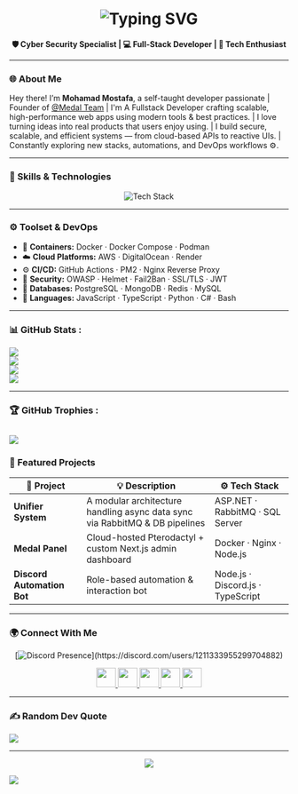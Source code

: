 <h1 align="center">
  <img src="https://readme-typing-svg.demolab.com?font=Fira+Code&size=30&duration=2000&pause=500&color=00BFFF&center=true&vCenter=true&width=600&lines=Hey%2C+I'm+Mohamad+Mostafa!;Cyber+Security+Specialist+%F0%9F%94%91;Full-Stack+Developer+%F0%9F%92%BB;Tech+Enthusiast+%F0%9F%94%A5;Always+Learning+and+Building+%F0%9F%9A%80" alt="Typing SVG" />
</h1>

<p align="center">
  <b>🛡️ Cyber Security Specialist | 💻 Full-Stack Developer | 🚀 Tech Enthusiast</b>
</p>

---

### 🌐 About Me

Hey there! I’m **Mohamad Mostafa**, a self-taught developer passionate |
Founder of [@Medal Team](https://github.com/MedalTeam) |
I'm A Fullstack Developer crafting scalable, high-performance web apps using modern tools & best practices. |
I love turning ideas into real products that users enjoy using. |
I build secure, scalable, and efficient systems — from cloud-based APIs to reactive UIs. |
Constantly exploring new stacks, automations, and DevOps workflows ⚙️.

---

### 🧠 Skills & Technologies

<div align="center">
  <img src="https://skillicons.dev/icons?i=ts,js,html,css,react,nextjs,nodejs,express,mongodb,python,django,fastapi,java,c,cs,redis,docker,linux,bash,git,github,nginx,aws,vscode&perline=9" alt="Tech Stack" />
</div>

---

### ⚙️ Toolset & DevOps
- 🐳 **Containers:** Docker · Docker Compose · Podman  
- ☁️ **Cloud Platforms:** AWS · DigitalOcean · Render  
- ⚙️ **CI/CD:** GitHub Actions · PM2 · Nginx Reverse Proxy  
- 🔐 **Security:** OWASP · Helmet · Fail2Ban · SSL/TLS · JWT  
- 💾 **Databases:** PostgreSQL · MongoDB · Redis · MySQL  
- 🧰 **Languages:** JavaScript · TypeScript · Python · C# · Bash

---

### 📊 GitHub Stats :
![](https://github-readme-stats.vercel.app/api?username=mrvirusdev&theme=dark&hide_border=false&include_all_commits=true&count_private=true)<br/>
![](https://nirzak-streak-stats.vercel.app/?user=mrvirusdev&theme=dark&hide_border=false)<br/>
![](https://github-readme-stats.vercel.app/api/top-langs/?username=mrvirusdev&theme=dark&hide_border=false&layout=compact&count_private=true)<br/>
![](https://github-readme-activity-graph.cyclic.app/graph?username=mrvirusdev&theme=dracula)

---

### 🏆 GitHub Trophies :
![](https://github-profile-trophy.vercel.app/?username=mrvirusdev&theme=dark&no-frame=false&no-bg=true&margin-w=4)
---

### 🚀 Featured Projects

| 🧩 Project | 💡 Description | ⚙️ Tech Stack |
|------------|----------------|---------------|
| **Unifier System** | A modular architecture handling async data sync via RabbitMQ & DB pipelines | ASP.NET · RabbitMQ · SQL Server |
| **Medal Panel** | Cloud-hosted Pterodactyl + custom Next.js admin dashboard | Docker · Nginx · Node.js |
| **Discord Automation Bot** | Role-based automation & interaction bot | Node.js · Discord.js · TypeScript |

---

### 🌍 Connect With Me


<div align="center">

  [![Discord Presence](https://lanyard.cnrad.dev/api/1211333955299704882?bg=1e1e2e&borderRadius=20px&idleMessage=💤%20Just%20chillin'...)](https://discord.com/users/1211333955299704882)

  <a href="https://discord.gg/AkG5qQuTtg" target="_blank">
    <img src="https://img.shields.io/badge/Discord-7289DA?style=for-the-badge&logo=discord&logoColor=white" height="35" />
  </a>
  <a href="https://twitter.com/mrvirusdev" target="_blank">
    <img src="https://img.shields.io/badge/Twitter-1DA1F2?style=for-the-badge&logo=twitter&logoColor=white" height="35" />
  </a>
  <a href="https://github.com/mrvirusdev?tab=followers" target="_blank">
    <img src="https://custom-icon-badges.demolab.com/github/followers/mrvirusdev?color=236ad3&labelColor=1155ba&style=for-the-badge&logo=person-add&label=Follow&logoColor=white" height="35"/>
  </a>
  <a href="https://github.com/mrvirusdev?tab=repositories&sort=stargazers" target="_blank">
    <img src="https://custom-icon-badges.demolab.com/github/stars/mrvirusdev?color=55960c&style=for-the-badge&labelColor=488207&logo=star&label=Stars" height="35"/>
  </a>
  <a href="https://mmostafa.com" target="_blank">
    <img src="https://img.shields.io/badge/Website-0A66C2?style=for-the-badge&logo=google-chrome&logoColor=white" height="35"/>
  </a>

</div>

---

### ✍️ Random Dev Quote
![](https://quotes-github-readme.vercel.app/api?type=horizontal&theme=dark)

---

<p align="center">
  <img src="https://readme-typing-svg.herokuapp.com?font=Fira+Code&size=22&pause=1000&color=00CFFF&center=true&vCenter=true&width=600&lines=Thanks+For+Reading+❤️;"/>
</p>


[![](https://visitcount.itsvg.in/api?id=mrvirudev&label=Profile%20Views&icon=1&pretty=false)](https://visitcount.itsvg.in)
